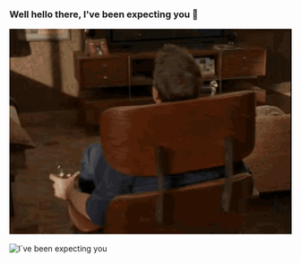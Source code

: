 ### Well hello there, I've been expecting you 👋

![](https://github.com/ElisePedersen/ElisePedersen/blob/main/GIF.gif)


![I´ve been expecting you](https://media.giphy.com/media/8VrtCswiLDNnO/giphy.gif)

<!--

about me to describe work and interests, 

Mitt navn er Elise Pedersen og jeg bor i Bergen. Jeg studerer frontend-utvikling på heltid, samtidig som jeg jobber 80% som visual merchandiser og assisterende butikksjef. Jeg er ferdig men studiene i desember 2022. Hvis jeg ikke koder egne sider eller tar oppdrag fra bekjente, liker jeg å være sosial, male og å reise.

Jeg brenner for gode brukeropplevelser og elsker å jobbe visuelt. Gjennom min karriere har jeg lært at jeg har behov for kontinuerlig utvikling. Jeg motiveres av å lære nye ting og har en enorm skaperglede.

skills:

HTML

CSS

JavaScript

TypeScript

Bootstrap

React

Adobe XD

Wordpress

Strapi

PHP

GitHub
**ElisePedersen/ElisePedersen** is a ✨ _special_ ✨ repository because its `README.md` (this file) appears on your GitHub profile.

Here are some ideas to get you started:

- 🔭 I’m currently working on ...
- 🌱 I’m currently learning ...
- 👯 I’m looking to collaborate on ...
- 🤔 I’m looking for help with ...
- 💬 Ask me about ...
- 📫 How to reach me: ...
- 😄 Pronouns: ...
- ⚡ Fun fact: ...

semester project 2 link til repo

javascript frameworks CA

Project exam 2
-->
